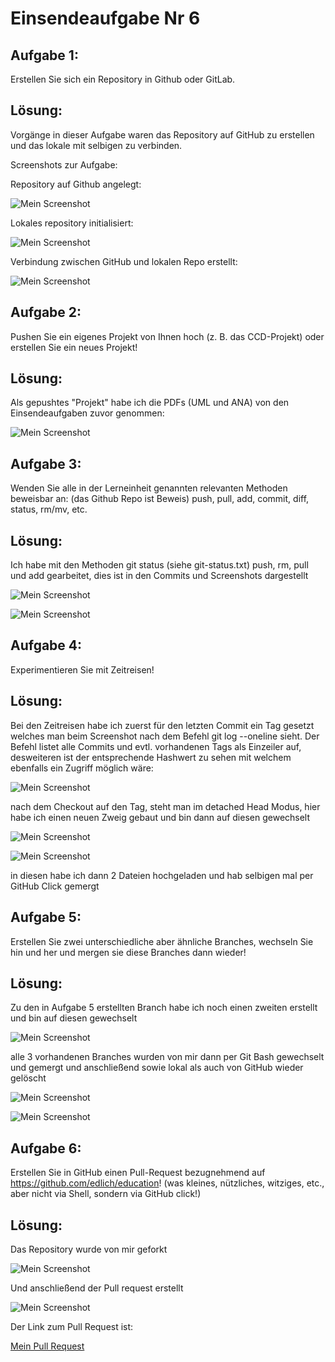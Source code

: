 # Einsendeaufgabe Nr 6

## Aufgabe 1:
Erstellen Sie sich ein Repository in Github oder GitLab.

## Lösung:

Vorgänge in dieser Aufgabe waren das Repository auf GitHub zu erstellen und das lokale mit selbigen zu verbinden.

Screenshots zur Aufgabe:

Repository auf Github angelegt:

![Mein Screenshot](https://github.com/carstensteins/swt-esa/blob/master/images/bild1_a.png?raw=true)

Lokales repository initialisiert:

![Mein Screenshot](https://github.com/carstensteins/swt-esa/blob/master/images/bild1_b.png?raw=true)

Verbindung zwischen GitHub und lokalen Repo erstellt:

![Mein Screenshot](https://github.com/carstensteins/swt-esa/blob/master/images/bild1_c.png?raw=true)


## Aufgabe 2:
Pushen Sie ein eigenes Projekt von Ihnen hoch (z. B. das CCD-Projekt) oder erstellen Sie ein neues Projekt!

## Lösung:

Als gepushtes "Projekt" habe ich die PDFs (UML und ANA) von den Einsendeaufgaben zuvor genommen:


![Mein Screenshot](https://github.com/carstensteins/swt-esa/blob/master/images/bild2_a.png?raw=true)


## Aufgabe 3:
Wenden Sie alle in der Lerneinheit genannten relevanten Methoden beweisbar an: (das Github Repo ist Beweis) push, pull, add, commit, diff, status, rm/mv, etc.

## Lösung:

Ich habe mit den Methoden git status (siehe git-status.txt) push, rm, pull und add gearbeitet, dies ist in den Commits und Screenshots dargestellt


![Mein Screenshot](https://github.com/carstensteins/swt-esa/blob/master/images/bild3_a.png?raw=true)

![Mein Screenshot](https://github.com/carstensteins/swt-esa/blob/master/images/bild3_b.png?raw=true)


## Aufgabe 4:
Experimentieren Sie mit Zeitreisen!

## Lösung:

Bei den Zeitreisen habe ich zuerst für den letzten Commit ein Tag gesetzt welches man beim Screenshot nach dem Befehl git log --oneline sieht.
Der Befehl listet alle Commits und evtl. vorhandenen Tags als Einzeiler auf, desweiteren ist der entsprechende Hashwert zu sehen mit welchem ebenfalls ein Zugriff möglich wäre:

![Mein Screenshot](https://github.com/carstensteins/swt-esa/blob/master/images/bild4_a.png?raw=true)


nach dem Checkout auf den Tag, steht man im detached Head Modus, hier habe ich einen neuen Zweig gebaut und bin dann auf diesen gewechselt

![Mein Screenshot](https://github.com/carstensteins/swt-esa/blob/master/images/bild4_b.png?raw=true)

![Mein Screenshot](https://github.com/carstensteins/swt-esa/blob/master/images/bild4_c.png?raw=true)

in diesen habe ich dann 2 Dateien hochgeladen und hab selbigen mal per GitHub Click gemergt


## Aufgabe 5:

Erstellen Sie zwei unterschiedliche aber ähnliche Branches, wechseln Sie hin und her und mergen sie diese Branches dann wieder!

## Lösung:

Zu den in Aufgabe 5 erstellten Branch habe ich noch einen zweiten erstellt und bin auf diesen gewechselt

![Mein Screenshot](https://github.com/carstensteins/swt-esa/blob/master/images/bild5_a.png?raw=true)

alle 3 vorhandenen Branches wurden von mir dann per Git Bash gewechselt und gemergt und anschließend sowie lokal als auch von GitHub wieder gelöscht

![Mein Screenshot](https://github.com/carstensteins/swt-esa/blob/master/images/bild5_b.png?raw=true)

![Mein Screenshot](https://github.com/carstensteins/swt-esa/blob/master/images/bild5_c.png?raw=true)



## Aufgabe 6:

Erstellen Sie in GitHub einen Pull-Request bezugnehmend auf https://github.com/edlich/education! (was kleines, nützliches, witziges, etc., aber nicht via Shell, sondern via GitHub click!)

## Lösung:

Das Repository wurde von mir geforkt

![Mein Screenshot](https://github.com/carstensteins/swt-esa/blob/master/images/bild6_a.png?raw=true)

Und anschließend der Pull request erstellt

![Mein Screenshot](https://github.com/carstensteins/swt-esa/blob/master/images/bild6_b.png?raw=true)

Der Link zum Pull Request ist:

[Mein Pull Request](https://github.com/edlich/education/pull/547)
